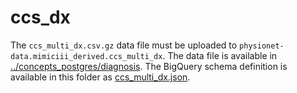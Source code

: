 # ccs_dx

The `ccs_multi_dx.csv.gz` data file must be uploaded to `physionet-data.mimiciii_derived.ccs_multi_dx`.
The data file is available in [../concepts_postgres/diagnosis](../concepts_postgres/diagnosis). The BigQuery schema definition is available in this folder as [ccs_multi_dx.json](/ccs_multi_dx.json).